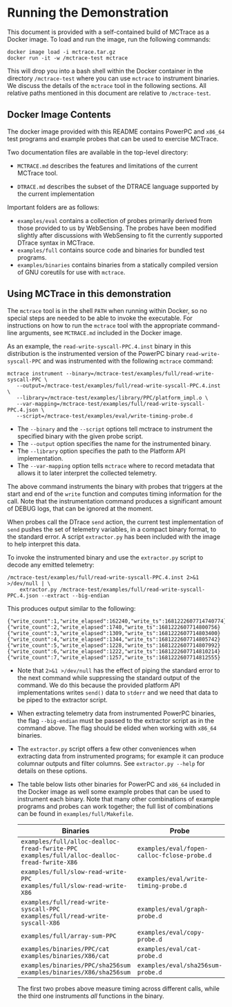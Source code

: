 
Running the Demonstration
=========================

This document is provided with a self-contained build of MCTrace as a
Docker image. To load and run the image, run the following commands:

```
docker image load -i mctrace.tar.gz
docker run -it -w /mctrace-test mctrace
```

This will drop you into a bash shell within the Docker container in the
directory `/mctrace-test` where you can use `mctrace` to instrument
binaries. We discuss the details of the `mctrace` tool in the following
sections. All relative paths mentioned in this document are relative to
`/mctrace-test`.

Docker Image Contents
---------------------

The docker image provided with this README contains PowerPC and `x86_64`
test programs and example probes that can be used to exercise MCTrace.

Two documentation files are available in the top-level directory:

* `MCTRACE.md` describes the features and limitations of the current
  MCTrace tool.

* `DTRACE.md` describes the subset of the DTRACE language supported by
  the current implementation

Important folders are as follows:

 * `examples/eval` contains a collection of probes primarily derived
   from those provided to us by WebSensing. The probes have been
   modified slightly after discussions with WebSensing to fit the
   currently supported DTrace syntax in MCTrace.
 * `examples/full` contains source code and binaries for bundled test
   programs.
 * `examples/binaries` contains binaries from a statically compiled
   version of GNU coreutils for use with `mctrace`.

Using MCTrace in this demonstration
-----------------------------------

The `mctrace` tool is in the shell `PATH` when running within Docker,
so no special steps are needed to be able to invoke the executable.
For instructions on how to run the `mctrace` tool with the appropriate
command-line arguments, see `MCTRACE.md` included in the Docker image.

As an example, the `read-write-syscall-PPC.4.inst` binary in this
distribution is the instrumented version of the PowerPC binary
`read-write-syscall-PPC` and was instrumented with the following
`mctrace` command:

```
mctrace instrument --binary=/mctrace-test/examples/full/read-write-syscall-PPC \
   --output=/mctrace-test/examples/full/read-write-syscall-PPC.4.inst \
   --library=/mctrace-test/examples/library/PPC/platform_impl.o \
   --var-mapping=/mctrace-test/examples/full/read-write-syscall-PPC.4.json \
   --script=/mctrace-test/examples/eval/write-timing-probe.d
```

- The `--binary` and the `--script` options tell mctrace to instrument
  the specified binary with the given probe script.
- The `--output` option specifies the name for the instrumented binary.
- The `--library` option specifies the path to the Platform API
  implementation.
- The `--var-mapping` option tells `mctrace` where to record metadata
  that allows it to later interpret the collected telemetry.

The above command instruments the binary with probes that triggers
at the start and end of the `write` function and computes timing
information for the call. Note that the instrumentation command produces
a significant amount of DEBUG logs, that can be ignored at the moment.

When probes call the DTrace `send` action, the current test
implementation of `send` pushes the set of telemetry variables, in a
compact binary format, to the standard error. A script `extractor.py`
has been included with the image to help interpret this data.

To invoke the instrumented binary and use the `extractor.py` script to
decode any emitted telemetry:

    /mctrace-test/examples/full/read-write-syscall-PPC.4.inst 2>&1 >/dev/null | \
        extractor.py /mctrace-test/examples/full/read-write-syscall-PPC.4.json --extract --big-endian

This produces output similar to the following:

    {"write_count":1,"write_elapsed":162240,"write_ts":1681222607714740774}
    {"write_count":2,"write_elapsed":1740,"write_ts":1681222607714800756}
    {"write_count":3,"write_elapsed":1309,"write_ts":1681222607714803400}
    {"write_count":4,"write_elapsed":1344,"write_ts":1681222607714805742}
    {"write_count":5,"write_elapsed":1228,"write_ts":1681222607714807992}
    {"write_count":6,"write_elapsed":1222,"write_ts":1681222607714810214}
    {"write_count":7,"write_elapsed":1257,"write_ts":1681222607714812555}

- Note that `2>&1 >/dev/null` has the effect of piping the standard
  error to the next command while suppressing the standard output of the
  command. We do this because the provided platform API implementations
  writes `send()` data to `stderr` and we need that data to be piped to
  the extractor script.

- When extracting telemetry data from instrumented PowerPC binaries, the
  flag `--big-endian` must be passed to the extractor script as in the
  command above. The flag should be elided when working with `x86_64`
  binaries.

- The `extractor.py` script offers a few other conveniences when
  extracting data from instrumented programs; for example it can produce
  columnar outputs and filter columns. See `extractor.py --help` for
  details on these options.

- The table below lists other binaries for PowerPC and `x86_64` included
  in the Docker image as well some example probes that can be used to
  instrument each binary. Note that many other combinations of example
  programs and probes can work together; the full list of combinations
  can be found in `examples/full/Makefile`.

    | Binaries                                                                                           | Probe                                       |
    | ---------------------------------------------------------------------------------------------------| ------------------------------------------- |
    | `examples/full/alloc-dealloc-fread-fwrite-PPC` <br> `examples/full/alloc-dealloc-fread-fwrite-X86` | `examples/eval/fopen-calloc-fclose-probe.d` |
    | `examples/full/slow-read-write-PPC` <br> `examples/full/slow-read-write-X86`                       | `examples/eval/write-timing-probe.d`        |
    | `examples/full/read-write-syscall-PPC` <br> `examples/full/read-write-syscall-X86`                 | `examples/eval/graph-probe.d`               |
    | `examples/full/array-sum-PPC`                                                                      | `examples/eval/copy-probe.d`                |
    | `examples/binaries/PPC/cat` <br> `examples/binaries/X86/cat`                                       | `examples/eval/cat-probe.d`                 |
    | `examples/binaries/PPC/sha256sum` <br> `examples/binaries/X86/sha256sum`                           | `examples/eval/sha256sum-probe.d`           |

  The first two probes above measure timing across different calls,
  while the third one instruments *all* functions in the binary.
